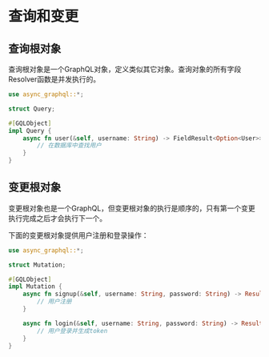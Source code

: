 # 查询和变更

## 查询根对象

查询根对象是一个GraphQL对象，定义类似其它对象。查询对象的所有字段Resolver函数是并发执行的。

```rust
use async_graphql::*;

struct Query;

#[GQLObject]
impl Query {
    async fn user(&self, username: String) -> FieldResult<Option<User>> {
        // 在数据库中查找用户
    }
}

```

## 变更根对象

变更根对象也是一个GraphQL，但变更根对象的执行是顺序的，只有第一个变更执行完成之后才会执行下一个。

下面的变更根对象提供用户注册和登录操作：

```rust
use async_graphql::*;

struct Mutation;

#[GQLObject]
impl Mutation {
    async fn signup(&self, username: String, password: String) -> Result<bool> {
        // 用户注册
    }

    async fn login(&self, username: String, password: String) -> Result<String> {
        // 用户登录并生成token
    }
}
```

